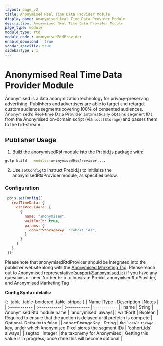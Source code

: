```yaml
---
layout: page_v2
title: Anonymised Real Time Data Provider Module
display_name: Anonymised Real Time Data Provider Module
description: Anonymised Real Time Data Provider Module
page_type: module
module_type: rtd
module_code : anonymisedRtdProvider
enable_download : true
vendor_specific: true
sidebarType : 1
---
```


# Anonymised Real Time Data Provider Module

Anonymised is a data anonymization technology for privacy-preserving advertising. Publishers and advertisers are able to target and retarget custom audience segments covering 100% of consented audiences. 
Anonymised’s Real-time Data Provider automatically obtains segment IDs from the Anonymised on-domain script (via `localStorage`) and passes them to the bid-stream.

## Publisher Usage

1. Build the anonymisedRtd module into the Prebid.js package with:

```bash
gulp build --modules=anonymisedRtdProvider,...
```

2. Use `setConfig` to instruct Prebid.js to initilaize the anonymisedRtdProvider module, as specified below.

### Configuration

```javascript
 pbjs.setConfig({
   realTimeData: {
     dataProviders: [
       {
         name: "anonymised",
         waitForIt: true,
         params: {
           cohortStorageKey: "cohort_ids",      
         }
       }
     ]
   }
 });
```

Please note that anonymisedRtdProvider should be integrated into the publisher website along with the [Anonymised Marketing Tag](https://support.anonymised.io/integrate/marketing-tag).
Please reach out to Anonymised representative(support@anonymised.io) if you have any questions or need further help to integrate Prebid, anonymisedRtdProvider, and Anonymised Marketing Tag

**Config Syntax details:**

{: .table .table-bordered .table-striped }
| Name  |Type | Description   | Notes  |
| :------------ | :------------ | :------------ |:------------ |
| name | String | Anonymised Rtd module name | 'anonymised' always|
| waitForIt | Boolean | Required to ensure that the auction is delayed until prefetch is complete | Optional. Defaults to false |
| cohortStorageKey | String | the `localStorage` key, under which Anonymised Pixel stores the segment IDs | 'cohort_ids' always |
| segtax | Integer | the taxonomy for Anonymised | Getting this value is in progress, once done this will become optional |